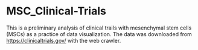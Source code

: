 # MSC_Clinical-Trials
This is a preliminary analysis of clinical trails with mesenchymal stem cells (MSCs) as a practice of data visualization. 
The data was downloaded from https://clinicaltrials.gov/ with the web crawler.
